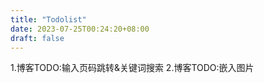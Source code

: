 ```yaml
---
title: "Todolist"
date: 2023-07-25T00:24:20+08:00
draft: false
---
```


1.博客TODO:输入页码跳转&关键词搜索 
2.博客TODO:嵌入图片